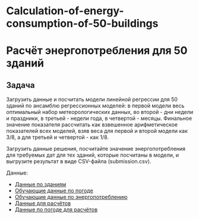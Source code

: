 # Calculation-of-energy-consumption-of-50-buildings
# Расчёт энергопотребления для 50 зданий
## Задача
Загрузить данные и посчитать модели линейной регрессии для 50 зданий по ансамблю регрессионных моделей: в первой модели весь оптимальный набор метеорологических данных, во второй - дни недели и праздники, в третьей - недели года, в четвертой - месяцы. Финальное значение показателя рассчитать как взвешенное арифметическое показателей всех моделей, взяв веса для первой и второй модели как 3/8, а для третьей и четвертой - как 1/8.

Загрузить данные решения, посчитайте значение энергопотребления для требуемых дат для тех зданий, которые посчитаны в модели, и выгрузите результат в виде CSV-файла (submission.csv).

Данные:
* [Данные по зданиям](http://video.ittensive.com/machine-learning/ashrae/building_metadata.csv.gz)
* [Обучающие данные по погоде](http://video.ittensive.com/machine-learning/ashrae/weather_train.csv.gz)
* [Обучающие данные по энергопотреблению](http://video.ittensive.com/machine-learning/ashrae/train.0.csv.gz)
* [Данные для расчётов](http://video.ittensive.com/machine-learning/ashrae/test.csv.gz)
* [Данные по погоде для расчётов](http://video.ittensive.com/machine-learning/ashrae/weather_test.csv.gz)
